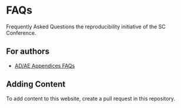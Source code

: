 # FAQs
Frequently Asked Questions the reproducibility initiative of the SC Conference.

## For authors
* [AD/AE Appendices FAQs](AD-AE-Appendices_Authors.md)

## Adding Content
To add content to this website, create a pull request in this repository.
